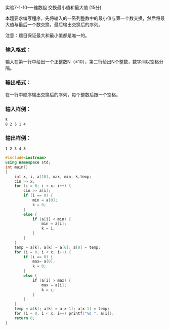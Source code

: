 实验7-1-10-一维数组 交换最小值和最大值 (15分)

本题要求编写程序，先将输入的一系列整数中的最小值与第一个数交换，然后将最大值与最后一个数交换，最后输出交换后的序列。

注意：题目保证最大和最小值都是唯一的。

### 输入格式：

输入在第一行中给出一个正整数N（≤10），第二行给出N个整数，数字间以空格分隔。

### 输出格式：

在一行中顺序输出交换后的序列，每个整数后跟一个空格。

### 输入样例：

```in
5
8 2 5 1 4
```

### 输出样例：

```out
1 2 5 4 8 
```



```c++
#include<iostream>
using namespace std;
int main()
{
	int x, i, a[10], max, min, k,temp;
	cin >> x;
	for (i = 0; i < x; i++) {
		cin >> a[i];
		if (i == 0) {
			min = a[0];
			k = 0;
		}
		else {
			if (a[i] < min) {
				min = a[i];
				k = i;
			}
		}
	}
	temp = a[k]; a[k] = a[0]; a[0] = temp;
	for (i = 0; i < x; i++) {
		if (i == 0) {
			max= a[0];
			k = 0;
		}
		else {
			if (a[i] > max) {
				max = a[i];
				k = i;
			}
		}
	}
	temp = a[k]; a[k] = a[x-1]; a[x-1] = temp;
	for (i = 0; i < x; i++) printf("%d ", a[i]);
	return 0;
}
```


